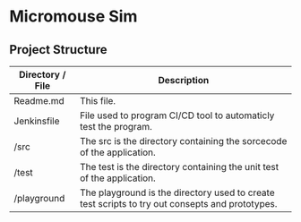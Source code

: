 # Micromouse Sim
## Project Structure
| Directory / File | Description |
|-----------|-------------|
|Readme.md| This file.|
|Jenkinsfile| File used to program CI/CD tool to automaticly test the program.
| /src | The src is the directory containing the sorcecode of the application. |
| /test | The test is the directory containing the unit test of the application. |
| /playground |The playground is the directory used to create test scripts to try out consepts and prototypes. |

